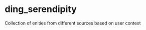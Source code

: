 ding_serendipity
================

Collection of enities from different sources based on user context